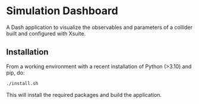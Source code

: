 # Simulation Dashboard

A Dash application to visualize the observables and parameters of a collider built and configured with Xsuite.

## Installation

From a working environment with a recent installation of Python (>3.10) and pip, do:

```bash
./install.sh
```

This will install the required packages and build the application.
